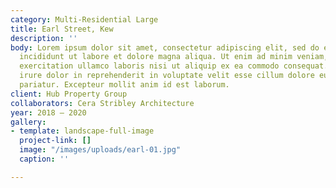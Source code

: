 ```yaml
---
category: Multi-Residential Large
title: Earl Street, Kew
description: ''
body: Lorem ipsum dolor sit amet, consectetur adipiscing elit, sed do eiusmod tempor
  incididunt ut labore et dolore magna aliqua. Ut enim ad minim veniam, quis nostrud
  exercitation ullamco laboris nisi ut aliquip ex ea commodo consequat. Duis aute
  irure dolor in reprehenderit in voluptate velit esse cillum dolore eu fugiat nulla
  pariatur. Excepteur mollit anim id est laborum.
client: Hub Property Group
collaborators: Cera Stribley Architecture
year: 2018 — 2020
gallery:
- template: landscape-full-image
  project-link: []
  image: "/images/uploads/earl-01.jpg"
  caption: ''

---
```

